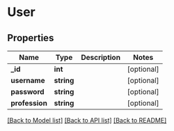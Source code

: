 # User

## Properties
Name | Type | Description | Notes
------------ | ------------- | ------------- | -------------
**_id** | **int** |  | [optional] 
**username** | **string** |  | [optional] 
**password** | **string** |  | [optional] 
**profession** | **string** |  | [optional] 

[[Back to Model list]](../README.md#documentation-for-models) [[Back to API list]](../README.md#documentation-for-api-endpoints) [[Back to README]](../README.md)


